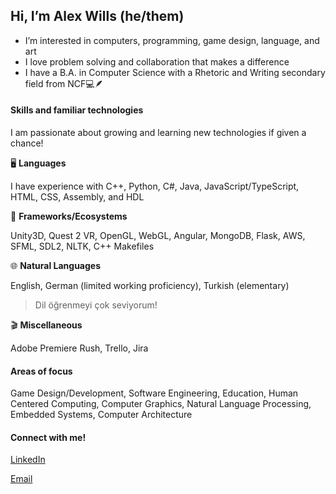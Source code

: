## Hi, I’m Alex Wills (he/them)
- I’m interested in computers, programming, game design, language, and art
- I love problem solving and collaboration that makes a difference
- I have a B.A. in Computer Science with a Rhetoric and Writing secondary field from NCF💻🪶

#### Skills and familiar technologies
I am passionate about growing and learning new technologies if given a chance!

🖥️ **Languages** 

I have experience with C++, Python, C#, Java, JavaScript/TypeScript, HTML, CSS, Assembly, and HDL

🌿 **Frameworks/Ecosystems**

Unity3D, Quest 2 VR, OpenGL, WebGL, Angular, MongoDB, Flask, AWS, SFML, SDL2, NLTK, C++ Makefiles

🌐 **Natural Languages**

English, German (limited working proficiency), Turkish (elementary)
> Dil öğrenmeyi çok seviyorum!

🎬 **Miscellaneous**

Adobe Premiere Rush, Trello, Jira


#### Areas of focus

Game Design/Development, Software Engineering, Education, Human Centered Computing, Computer Graphics, Natural Language Processing, Embedded Systems, Computer Architecture

#### Connect with me!
[LinkedIn](https://www.linkedin.com/in/alexanderwills37/)

[Email](mailto:alexanderwills37@gmail.com)

<!---
AlexWills37/AlexWills37 is a ✨ special ✨ repository because its `README.md` (this file) appears on your GitHub profile.
You can click the Preview link to take a look at your changes.
--->
